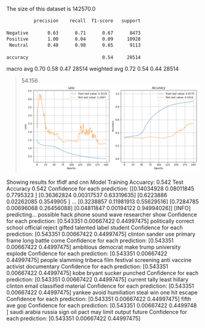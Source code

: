 The size of this dataset is 142570.0

              precision    recall  f1-score   support

    Negative       0.63      0.71      0.67      8473
    Positive       1.00      0.04      0.09     10928
     Neutral       0.48      0.98      0.65      9113

    accuracy                           0.54     28514
   macro avg       0.70      0.58      0.47     28514
weighted avg       0.72      0.54      0.44     28514

> 54.156
![](../plots/plot_acc_20230818-0233.png)

Showing results for tfidf and cnn Model
Training Accuarcy: 0.542
Test Accuracy 0.542
Confidence for each prediction: [[0.14034928 0.08011845 0.7795323 ]
 [0.36362824 0.00317537 0.63319635]
 [0.6223886  0.02262085 0.3549905 ]
 ...
 [0.3238857  0.11981913 0.55629516]
 [0.7284785  0.00696068 0.26456088]
 [0.04811847 0.00194122 0.94994026]]
[INFO] predicting...
possible hack phone sound wave researcher show
Confidence for each prediction: [0.543351   0.00667422 0.44997475]
politically correct school official reject gifted talented label student
Confidence for each prediction: [0.543351   0.00667422 0.44997475]
clinton sander use primary frame long battle come
Confidence for each prediction: [0.543351   0.00667422 0.44997475]
ambitious democrat make trump university explode
Confidence for each prediction: [0.543351   0.00667422 0.44997475]
people slamming tribeca film festival screening anti vaccine activist documentary
Confidence for each prediction: [0.543351   0.00667422 0.44997475]
kobe bryant sucker punched
Confidence for each prediction: [0.543351   0.00667422 0.44997475]
current tally least hillary clinton email classified material
Confidence for each prediction: [0.543351   0.00667422 0.44997475]
yankee avoid humiliation steal win one hit escape
Confidence for each prediction: [0.543351   0.00667422 0.44997475]
fifth ave gop
Confidence for each prediction: [0.543351   0.00667422 0.4499748 ]
saudi arabia russia sign oil pact may limit output future
Confidence for each prediction: [0.543351   0.00667422 0.44997475]
